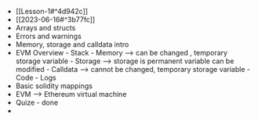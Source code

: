 - [[Lesson-1#^4d942c]]
-  [[2023-06-16#^3b77fc]]
- Arrays and structs
-  Errors and warnings
 - Memory, storage and calldata intro
- EVM Overview
		- Stack
		- Memory --> can be changed , temporary storage variable
		- Storage --> storage is permanent variable can be modified
		- Calldata --> cannot be changed, temporary storage variable
		- Code 
		- Logs
- Basic solidity mappings
- EVM --> Ethereum virtual machine 
- Quize - done
- 